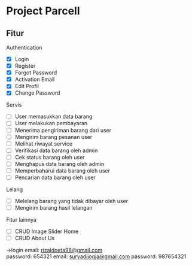# Project Parcell

## Fitur

Authentication

- [x] Login
- [x] Register
- [x] Forgot Password
- [x] Activation Email
- [x] Edit Profil
- [x] Change Password

Servis

- [ ] User memasukkan data barang
- [ ] User melakukan pembayaran
- [ ] Menerima pengiriman barang dari user
- [ ] Mengirim barang pesanan user
- [ ] Melihat riwayat service 
- [ ] Verifikasi data barang oleh admin
- [ ] Cek status barang oleh user
- [ ] Menghapus data barang oleh admin
- [ ] Memperbaharui data barang oleh user
- [ ] Pencarian data barang oleh user

Lelang

- [ ] Melelang barang yang tidak dibayar oleh user
- [ ] Mengirim barang hasil lelangan

Fitur lainnya

- [ ] CRUD Image Slider Home
- [ ] CRUD About Us

->login
email: rizaldoeta98@gmail.com	
password: 654321
email: suryadijogja@gmail.com
password: 987654321
